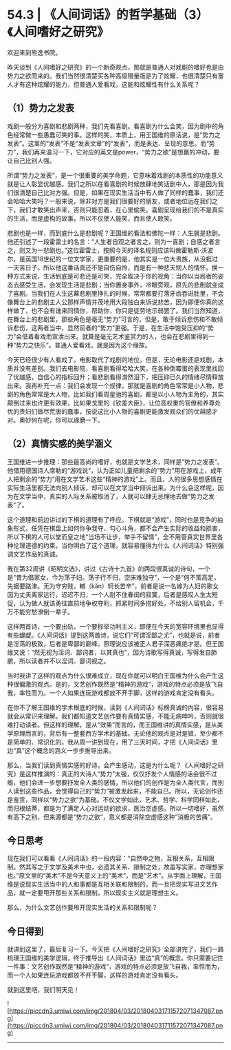 # 54.3 | 《人间词话》的哲学基础（3）《人间嗜好之研究》

欢迎来到熊逸书院。

昨天谈到《人间嗜好之研究》的一个新奇观点，那就是普通人对戏剧的嗜好也是由势力之欲而来的。我们当然很清楚买各种高级限量版是为了炫耀，也很清楚只有富人才有这种炫耀的能力，但普通人爱看戏，这能和炫耀性有什么关系呢？

## （1）势力之发表

戏剧一般分为喜剧和悲剧两种，我们先看喜剧。看喜剧为什么会笑，因为剧中的角色经常做一些愚蠢可笑的事。这样的笑，本质上，用王国维的原话说，是“势力之发表”。这里的“发表”不是“发表文章”的“发表”，而是表达、呈现的意思。而“势力”，我们再来温习一下，它对应的英文是power，“势力之欲”是想赢的冲动，要让自己比别人强。

所谓“势力之发表”，是一个很重要的美学命题，它意味着戏剧的本质性的功能意义就是让人彰显优越感。我们之所以在看喜剧的时候放肆地笑话剧中人，那是因为我们很清楚自己比对方强。但是，如果在现实生活当中有人做了同样的蠢事，我们还会哈哈大笑吗？一般来说，除非对方是我们很要好的朋友，或者地位远在我们之下，我们才敢笑出声来，否则只能忍着，在心里偷笑。喜剧呈现给我们的不是真实的生活，而是虚构的故事，所以不仅使人能笑，而且使人敢笑。

悲剧也是一样，而到底什么是悲剧呢？王国维的看法和佛陀一样：人生就是悲剧。他还引述了一段霍雷士的名言：“人生者自观之者言之，则为一喜剧；自感之者言之，则又为一悲剧也。”这位霍雷士，按照今天的译名规则应该叫做霍勒斯·沃波尔，是英国18世纪的一位文学家，更重要的是，他其实是一位大贵族，从没捱过一天苦日子。所以他这番话真还不是自伤自怜，而是有一种悲天悯人的情怀。换一种方式来说，生活到底是可悲还是可笑，完全取决于你的视角：当你以当局者的姿态去感受生活，会发现生活是悲剧；当你置身事外，冷眼旁观，原先的悲剧就变成了喜剧。当我们在人生这幕悲剧里挣扎的时候，常常都要打落牙齿吞进肚里，不会像舞台上的悲剧主人公那样声情并茂地用大段独白来诉说悲苦，因为即便你真的这样做了，也不会有谁来同情你，帮助你，你只是徒劳地示弱罢了。我们当然知道，在舞台上的悲剧里，那些角色是毫无“势力”可言的，但是，敢于倾诉悲伤和不敢倾诉悲伤，这两者当中，显然前者的“势力”更强。于是，在生活中饱受压抑的“势力”会借着看戏而宣泄出来。就算是毫无艺术鉴赏力的人，也会在悲剧里得到一种“势力之快乐”。普通人爱看戏，就是因为这个缘故。

今天已经很少有人看戏了，电影取代了戏剧的地位。但是，无论电影还是戏剧，本质并没有差别。我们去电影院，看喜剧看得哈哈大笑，在各种倒霉蛋的表现里找回了优越感，自信心的指标回升；看悲剧看得潸然泪下，把压抑已久的情绪尽情释放出来。我再补充一点：我们会发现一个规律，那就是喜剧的角色常常是小人物，悲剧的角色常常是大人物，比如我们看周星驰的喜剧，都是以小人物为主角的，其实颠倒过来也许更有效果，比如果戈里的《钦差大臣》，让位高权重的官僚和养尊处优的贵妇们做尽荒唐的蠢事，按说这比小人物的喜剧更能激发观众们的优越感才对。奥妙何在呢，你可以琢磨一下。

## （2）真情实感的美学涵义

王国维进一步推理：那些最高尚的嗜好，也就是文学艺术，同样是“势力之发表”。他借用德国诗人席勒的“游戏说”，认为正如儿童把剩余的“势力”用在游戏上，成年人把剩余的“势力”用在文学艺术这些“精神的游戏”上。而且，人的很多思想感情在实际生活里都无法向别人倾诉，却可以在文学当中倾诉出来。为什么会这样呢，因为在文学当中，真实的人际关系被取消了，人就可以肆无忌惮地去做“势力之发表”了。

这个道理和前边讲过的下棋的道理有了呼应。下棋就是“游戏”，同时也是竞争的抽象形式，任凭在棋盘上如何你争我夺、勾心斗角，都不会产生实际的收益和损害，所以下棋的人可以堂而皇之地“当场不让步，举手不留情”，全不用管真实世界里各种伦理道德的约束。当你明白了这个道理，就容易懂得为什么《人间词话》特别强调文艺作品的真诚。

我在第32周讲《昭明文选》，讲过《古诗十九首》的两段很真诚的诗句，一个是“昔为倡家女，今为荡子妇。荡子行不归，空床难独守”，一个是“何不策高足，先据要路津。无为守穷贱，轗（kǎn）轲长苦辛”，前者是说一名嫁为人妇的歌女因为丈夫离家远行，迟迟不归，一个人耐不住春闺的寂寞，后者是感叹人生太短促，认为做人就该勇往直前地争权夺利，抓紧时间多捞好处，不给别人留机会，千万不能穷愁潦倒一辈子。

这样两首诗，一个要出轨，一个要标举功利主义，即便在今天的宽容环境里也显得有些龌龊。《人间词话》提到这两首诗，说它们“可谓淫鄙之尤”，也就是说，前者是淫荡的极致，后者是卑鄙的巅峰，照理说应该被正人君子深恶痛绝才是。但王国维又说：“然无视为淫词、鄙词者，以其真也”，因为诗歌写得真诚，写得发自肺腑，所以读者并不以淫词、鄙词视之。

当时我讲了这样的观点为什么很难成立，现在你就可以明白王国维为什么会产生这种很偏激的观点。是的，文艺创作既然是“精神的游戏”，游戏的特点必须是放飞自我，率性而为。一个人如果连玩游戏都放不开手脚，这样的游戏肯定没有看头。

在你不了解王国维的学术根底的时候，读到《人间词话》标榜真诚的内容，很容易就会从常识来理解。我们都知道文艺创作要有真情实感，不能无病呻吟，否则就很难打动读者。但这样的理解，是从“效果”而言的，而王国维讲的真情实感，是从美学原理而言的，背后有一整套西方学术的基础。无论他的观点是对是错，至少都不是简单的、常识化的。我从周一讲到现在，用了三天时间，才把《人间词话》里边“真”这个概念的涵义一步步推导出来。

那么，当我们读到真情实感的好诗，会产生感动，这是为什么呢？《人间嗜好之研究》是这样推演的：真正的大诗人“势力”太强，仅仅抒发个人情感的话会很不过瘾，他们会进一步想要抒发全人类的感情，所以他们的创作是为全人类代言，而别人读到这些作品，会觉得自己的“势力”被激发起来，不能自已。所以，无论创作还是鉴赏，同样以“势力之欲”为基础。不仅文学如此，艺术、哲学、科学同样如此，而归根结蒂，都是为了满足人心对运动的欲求，医治空虚感。所以一切嗜好，虽然有高下之别，但来源都是“势力之欲”，意义都是消除空虚感这种“消极的苦痛”。

## 今日思考

现在我们可以看看《人间词话》的一段内容：“自然中之物，互相关系，互相限制。然其写之于文学及美术中也，必遗其关系、限制之处，故虽写实家，亦理想家也。”原文里的“美术”不是今天意义上的“美术”，而是“艺术”。从字面上理解，王国维是说现实生活当中的人和事都是互相关联和限制的，而一旦把现实写进文艺作品，就一定要甩开那些关系和限制，所以现实主义就是理想主义。

那么，为什么文艺创作要甩开现实生活的关系和限制呢？

## 今日得到

就讲到这里了，最后复习一下。今天把《人间嗜好之研究》全部讲完了，我们一路梳理王国维的美学逻辑，终于推导出《人间词话》里边“真”的概念。你只需要记住一件事：文艺创作既然是“精神的游戏”，游戏的特点必须是放飞自我，率性而为，而一个人如果连玩游戏都放不开手脚，这样的游戏肯定没有看头。

就到这里吧，我们明天见！

![https://piccdn3.umiwi.com/img/201804/03/201804031711572071347087.png](https://piccdn3.umiwi.com/img/201804/03/201804031711572071347087.png)

---
